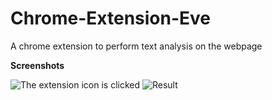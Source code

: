 # Chrome-Extension-Eve
A chrome extension to perform text analysis on the webpage

**Screenshots**


![The extension icon is clicked](https://github.com/Kakarot-2000/Chrome-Extension-Eve/blob/rohan-krishna/summarize/screenshots/Screenshot%20(348).png?raw=true)
![Result](https://github.com/Kakarot-2000/Chrome-Extension-Eve/blob/rohan-krishna/summarize/screenshots/Screenshot%20(349).png?raw=true)
